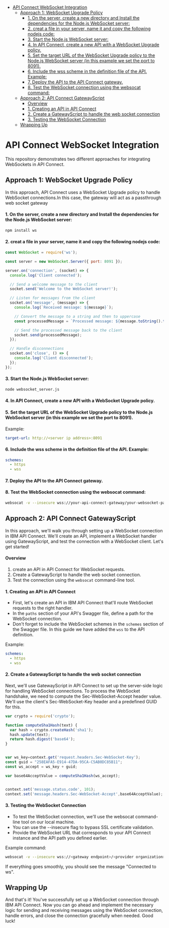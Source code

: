 <!-- TOC start (generated with https://github.com/derlin/bitdowntoc) -->

- [API Connect WebSocket Integration](#api-connect-websocket-integration)
  * [Approach 1: WebSocket Upgrade Policy](#approach-1-websocket-upgrade-policy)
      - [1. On the server, create a new directory and Install the dependencies for the Node.js WebSocket server:](#1-on-the-server-create-a-new-directory-and-install-the-dependencies-for-the-nodejs-websocket-server)
      - [2. creat a file in your server, name it and copy the following nodejs code:](#2-creat-a-file-in-your-server-name-it-and-copy-the-following-nodejs-code)
      - [3. Start the Node.js WebSocket server:](#3-start-the-nodejs-websocket-server)
      - [4. In API Connect, create a new API with a WebSocket Upgrade policy.](#4-in-api-connect-create-a-new-api-with-a-websocket-upgrade-policy)
      - [5. Set the target URL of the WebSocket Upgrade policy to the Node.js WebSocket server (in this example we set the port to 8091).](#5-set-the-target-url-of-the-websocket-upgrade-policy-to-the-nodejs-websocket-server-in-this-example-we-set-the-port-to-8091)
      - [6. Include the wss scheme in the definition file of the API. Example:](#6-include-the-wss-scheme-in-the-definition-file-of-the-api-example)
      - [7. Deploy the API to the API Connect gateway.](#7-deploy-the-api-to-the-api-connect-gateway)
      - [8. Test the WebSocket connection using the websocat command:](#8-test-the-websocket-connection-using-the-websocat-command)
  * [Approach 2: API Connect GatewayScript](#approach-2-api-connect-gatewayscript)
      - [Overview](#overview)
      - [1. Creating an API in API Connect](#1-creating-an-api-in-api-connect)
      - [2. Create a GatewayScript to handle the web socket connection](#2-create-a-gatewayscript-to-handle-the-web-socket-connection)
      - [3. Testing the WebSocket Connection](#3-testing-the-websocket-connection)
  * [Wrapping Up](#wrapping-up)

<!-- TOC end -->

# API Connect WebSocket Integration

This repository demonstrates two different approaches for integrating WebSockets in API Connect.

## Approach 1: WebSocket Upgrade Policy

In this approach, API Connect uses a WebSocket Upgrade policy to handle WebSocket connections.In this case, the gateway will act as a passthrough web socket gateway

#### 1. On the server, create a new directory and Install the dependencies for the Node.js WebSocket server:

```bash
npm install ws
```

#### 2. creat a file in your server, name it and copy the following nodejs code:
```javascript
const WebSocket = require('ws');

const server = new WebSocket.Server({ port: 8091 });

server.on('connection', (socket) => {
  console.log('Client connected');

  // Send a welcome message to the client
  socket.send('Welcome to the WebSocket server!');

  // Listen for messages from the client
  socket.on('message', (message) => {
    console.log(`Received message: ${message}`);

    // Convert the message to a string and then to uppercase
    const processedMessage = `Processed message: ${message.toString().toUpperCase()}`;

    // Send the processed message back to the client
    socket.send(processedMessage);
  });

  // Handle disconnections
  socket.on('close', () => {
    console.log('Client disconnected');
  });
});
```
#### 3. Start the Node.js WebSocket server:

```bash
node websocket_server.js
```
#### 4. In API Connect, create a new API with a WebSocket Upgrade policy.
#### 5. Set the target URL of the WebSocket Upgrade policy to the Node.js WebSocket server (in this example we set the port to 8091).
Example: 
```yaml
target-url: http://<server ip address>:8091
```

#### 6. Include the wss scheme in the definition file of the API. Example:

```yaml
schemes:
  - https
  - wss
```
#### 7. Deploy the API to the API Connect gateway.
#### 8. Test the WebSocket connection using the websocat command:

```bash
websocat -v --insecure wss://your-api-connect-gateway/your-websocket-path
```

## Approach 2: API Connect GatewayScript
In this approach, we'll walk you through setting up a WebSocket connection in IBM API Connect. We'll create an API, implement a WebSocket handler using GatewayScript, and test the connection with a WebSocket client. Let's get started!

#### Overview

1. create an API in API Connect for WebSocket requests.
2. Create a GatewayScript to handle the web socket connection.
3. Test the connection using the `websocat` command-line tool.

#### 1. Creating an API in API Connect

- First, let's create an API in IBM API Connect that'll route WebSocket requests to the right handler.
- In the `paths` section of your API's Swagger file, define a path for the WebSocket connection.
- Don't forget to include the WebSocket schemes in the `schemes` section of the Swagger file. In this guide we have added the `wss` to the API definition.

Example:

```yaml
schemes:
  - https
  - wss
```

#### 2. Create a GatewayScript to handle the web socket connection

Next, we'll use GatewayScript in API Connect to set up the server-side logic for handling WebSocket connections.
To process the WebSocket handshake, we need to compute the Sec-WebSocket-Accept header value. We'll use the client's Sec-WebSocket-Key header and a predefined GUID for this.

```javascript
var crypto = require('crypto');

function computeSha1Hash(text) {
  var hash = crypto.createHash('sha1');
  hash.update(text);
  return hash.digest('base64');
}


var ws_key=context.get('request.headers.Sec-WebSocket-Key');
const guid = "258EAFA5-E914-47DA-95CA-C5AB0DC85B11";
const ws_accept = ws_key + guid;

var base64AcceptValue = computeSha1Hash(ws_accept);


context.set('message.status.code', 101);
context.set('message.headers.Sec-WebSocket-Accept',base64AcceptValue);
```

#### 3. Testing the WebSocket Connection
- To test the WebSocket connection, we'll use the websocat command-line tool on our local machine.
- You can use the --insecure flag to bypass SSL certificate validation.
- Provide the WebSocket URL that corresponds to your API Connect instance and the API path you defined earlier.

Example command:

```sh
websocat -v --insecure wss://<gateway endpoint>/<provider organization>/sandbox/websocket-test
```

If everything goes smoothly, you should see the message "Connected to ws".


## Wrapping Up
And that's it! You've successfully set up a WebSocket connection through IBM API Connect. Now you can go ahead and implement the necessary logic for sending and receiving messages using the WebSocket connection, handle errors, and close the connection gracefully when needed. Good luck!


